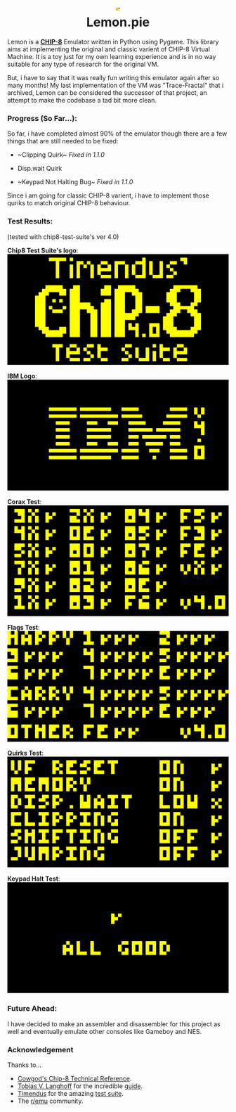 <h1 align="center">
<img src="./img/lemon.png" height=10>
<br>Lemon.pie
</h1>

Lemon is a **[CHIP-8](https://en.wikipedia.org/wiki/CHIP-8)** Emulator written in Python using Pygame.
This library aims at implementing the original and classic varient of CHIP-8 Virtual Machine. It is a toy just for my own learning experience and is in no way suitable for any
type of research for the original VM.

But, i have to say that it was really fun writing this emulator again after so many months!
My last implementation of the VM was "Trace-Fractal" that i archived, Lemon can be considered the successor of that project,
an attempt to make the codebase a tad bit more clean.


### Progress (So Far...):
So far, i have completed almost 90% of the emulator though there are a few things that are still
needed to be fixed:

- ~Clipping Quirk~ *Fixed in 1.1.0*

- Disp.wait Quirk

- ~Keypad Not Halting Bug~ *Fixed in 1.1.0*

Since i am going for classic CHIP-8 varient, i have to implement those quriks to match
original CHIP-8 behaviour.

### Test Results:
(tested with chip8-test-suite's ver 4.0)

**Chip8 Test Suite's logo**:
![Chip8 test suite logo](./img/1-chip8-logo.png)

**IBM Logo**:
![ibm logo](./img/2-ibm-logo.png)

**Corax Test**:
![corax test](./img/3-corax%2B.png)

**Flags Test**:
![flags test](./img/4-flags.png)

**Quirks Test**:
![quirks test](./img/5-quirks.png)

**Keypad Halt Test**:
![halt test](./img/6-keypad.png)

### Future Ahead:

I have decided to make an assembler and disassembler for this project as well and
eventually emulate other consoles like Gameboy and NES.


### Acknowledgement
Thanks to...

- [Cowgod's Chip-8 Technical Reference](http://devernay.free.fr/hacks/chip8/C8TECH10.HTM).
- [Tobias V. Langhoff](https://tobiasvl.github.io/) for the incredible [guide](https://tobiasvl.github.io/blog/write-a-chip-8-emulator/).
- [Timendus](https://github.com/Timendus) for the amazing [test suite](https://github.com/Timendus/chip8-test-suite).
- The [r/emu](https://www.reddit.com/r/emulation/) community.
